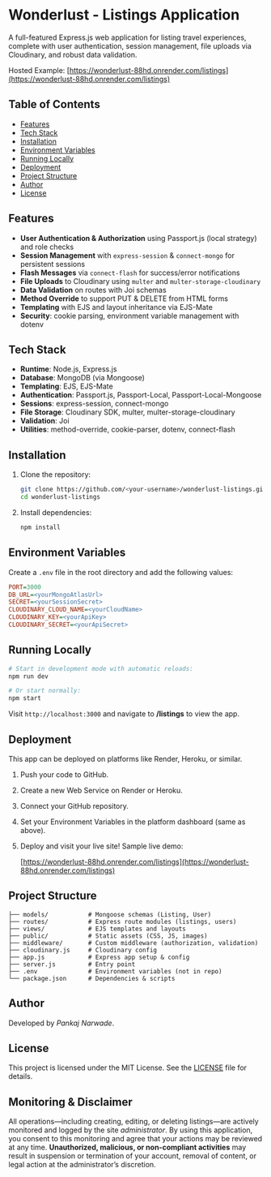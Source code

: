 # Wonderlust - Listings Application

A full-featured Express.js web application for listing travel experiences, complete with user authentication, session management, file uploads via Cloudinary, and robust data validation.

Hosted Example: [https://wonderlust-88hd.onrender.com/listings](https://wonderlust-88hd.onrender.com/listings)

## Table of Contents

* [Features](#features)
* [Tech Stack](#tech-stack)
* [Installation](#installation)
* [Environment Variables](#environment-variables)
* [Running Locally](#running-locally)
* [Deployment](#deployment)
* [Project Structure](#project-structure)
* [Author](#author)
* [License](#license)

## Features

* **User Authentication & Authorization** using Passport.js (local strategy) and role checks
* **Session Management** with `express-session` & `connect-mongo` for persistent sessions
* **Flash Messages** via `connect-flash` for success/error notifications
* **File Uploads** to Cloudinary using `multer` and `multer-storage-cloudinary`
* **Data Validation** on routes with Joi schemas
* **Method Override** to support PUT & DELETE from HTML forms
* **Templating** with EJS and layout inheritance via EJS-Mate
* **Security**: cookie parsing, environment variable management with dotenv

## Tech Stack

* **Runtime**: Node.js, Express.js
* **Database**: MongoDB (via Mongoose)
* **Templating**: EJS, EJS-Mate
* **Authentication**: Passport.js, Passport-Local, Passport-Local-Mongoose
* **Sessions**: express-session, connect-mongo
* **File Storage**: Cloudinary SDK, multer, multer-storage-cloudinary
* **Validation**: Joi
* **Utilities**: method-override, cookie-parser, dotenv, connect-flash

## Installation

1. Clone the repository:

   ```bash
   git clone https://github.com/<your-username>/wonderlust-listings.git
   cd wonderlust-listings
   ```
2. Install dependencies:

   ```bash
   npm install
   ```

## Environment Variables

Create a `.env` file in the root directory and add the following values:

```ini
PORT=3000
DB_URL=<yourMongoAtlasUrl>
SECRET=<yourSessionSecret>
CLOUDINARY_CLOUD_NAME=<yourCloudName>
CLOUDINARY_KEY=<yourApiKey>
CLOUDINARY_SECRET=<yourApiSecret>
```

## Running Locally

```bash
# Start in development mode with automatic reloads:
npm run dev

# Or start normally:
npm start
```

Visit `http://localhost:3000` and navigate to **/listings** to view the app.

## Deployment

This app can be deployed on platforms like Render, Heroku, or similar.

1. Push your code to GitHub.
2. Create a new Web Service on Render or Heroku.
3. Connect your GitHub repository.
4. Set your Environment Variables in the platform dashboard (same as above).
5. Deploy and visit your live site! Sample live demo:

   [https://wonderlust-88hd.onrender.com/listings](https://wonderlust-88hd.onrender.com/listings)

## Project Structure

```
├── models/           # Mongoose schemas (Listing, User)
├── routes/           # Express route modules (listings, users)
├── views/            # EJS templates and layouts
├── public/           # Static assets (CSS, JS, images)
├── middleware/       # Custom middleware (authorization, validation)
├── cloudinary.js     # Cloudinary config
├── app.js            # Express app setup & config
├── server.js         # Entry point
├── .env              # Environment variables (not in repo)
└── package.json      # Dependencies & scripts
```

## Author

Developed by *Pankaj Narwade*.

## License

This project is licensed under the MIT License. See the [LICENSE](LICENSE) file for details.

## Monitoring & Disclaimer

All operations—including creating, editing, or deleting listings—are actively monitored and logged by the site *administrator*. By using this application, you consent to this monitoring and agree that your actions may be reviewed at any time. **Unauthorized, malicious, or non-compliant activities** may result in suspension or termination of your account, removal of content, or legal action at the administrator’s discretion.
